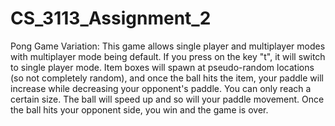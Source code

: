 # CS_3113_Assignment_2
Pong Game Variation:
 This game allows single player and multiplayer modes with multiplayer mode being default.
 If you press on the key "t", it will switch to single player mode. Item boxes will spawn
 at pseudo-random locations (so not completely random), and once the ball hits the item,
 your paddle will increase while decreasing your opponent's paddle. You can only reach a
 certain size. The ball will speed up and so will your paddle movement. Once the ball hits
 your opponent side, you win and the game is over.
